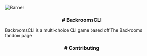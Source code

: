 ![Banner](https://user-images.githubusercontent.com/49075095/193104255-22dc5724-29b7-4b43-bd97-66e1d8910476.png)

### <div align="center"># BackroomsCLI
  BackroomsCLI is a multi-choice CLI game based off The Backrooms fandom page

  
  
### <div align="center"># Contributing
  
